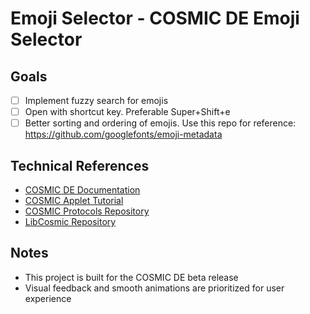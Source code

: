 # Emoji Selector - COSMIC DE Emoji Selector

## Goals
- [ ] Implement fuzzy search for emojis
- [ ] Open with shortcut key. Preferable Super+Shift+e
- [ ] Better sorting and ordering of emojis. Use this repo for reference: https://github.com/googlefonts/emoji-metadata

## Technical References

- [COSMIC DE Documentation](https://pop-os.github.io/libcosmic/cosmic/)
- [COSMIC Applet Tutorial](https://bhh32.com/posts/tutorials/cosmic_applet_tutorial)
- [COSMIC Protocols Repository](https://github.com/pop-os/cosmic-protocols)
- [LibCosmic Repository](https://github.com/pop-os/libcosmic)

## Notes

- This project is built for the COSMIC DE beta release
- Visual feedback and smooth animations are prioritized for user experience